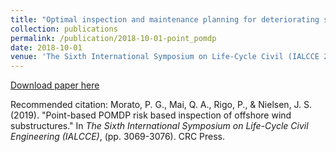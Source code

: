 ```yaml
---
title: "Optimal inspection and maintenance planning for deteriorating structural components through dynamic Bayesian networks and Markov decision processes"
collection: publications
permalink: /publication/2018-10-01-point_pomdp
date: 2018-10-01
venue: 'The Sixth International Symposium on Life-Cycle Civil (IALCCE 2018) Engineering Conference Proceedings'
---
```


[Download paper here](https://www.routledge.com/Life-Cycle-Analysis-and-Assessment-in-Civil-Engineering-Towards-an-Integrated/Caspeele-Taerwe-Frangopol/p/book/9781138626331)

Recommended citation: Morato, P. G., Mai, Q. A., Rigo, P., & Nielsen, J. S. (2019). "Point-based POMDP risk based inspection of offshore wind substructures." In <i>The Sixth International Symposium on Life-Cycle Civil Engineering (IALCCE)</i>, (pp. 3069-3076). CRC Press.
